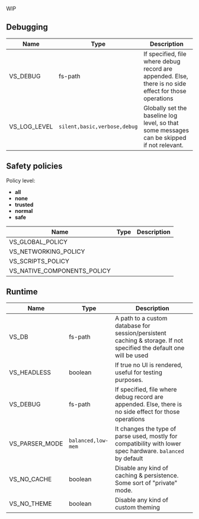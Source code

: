 WIP

## Debugging

| **Name**     | **Type**                       | **Description**                                                                                        |
| ------------ | -------------------------------|--------------------------------------------------------------------------------------------------------|
| VS_DEBUG     | fs-path                        | If specified, file where debug record are appended. Else, there is no side effect for those operations |
| VS_LOG_LEVEL | `silent,basic,verbose,debug`   | Globally set the baseline log level, so that some messages can be skipped if not relevant.             |

## Safety policies

Policy level:
- **all**
- **none**
- **trusted**
- **normal**
- **safe**

| **Name**                    | **Type** | **Description** |
| --------------------------- | -------- | --------------- |
| VS_GLOBAL_POLICY            |          |                 |
| VS_NETWORKING_POLICY        |          |                 |
| VS_SCRIPTS_POLICY           |          |                 |
| VS_NATIVE_COMPONENTS_POLICY |          |                 |

## Runtime

| **Name**       | **Type**           | **Description**                                                                                                     |
| -------------- | ------------------ | ------------------------------------------------------------------------------------------------------------------- |
| VS_DB          | fs-path            | A path to a custom database for session/persistent caching & storage. If not specified the default one will be used |
| VS_HEADLESS    | boolean            | If true no UI is rendered, useful for testing purposes.                                                             |
| VS_DEBUG       | fs-path            | If specified, file where debug record are appended. Else, there is no side effect for those operations              |
| VS_PARSER_MODE | `balanced,low-mem` | It changes the type of parse used, mostly for compatibility with lower spec hardware. `balanced` by default         |
| VS_NO_CACHE    | boolean            | Disable any kind of caching & persistence. Some sort of "private" mode.                                             |
| VS_NO_THEME    | boolean            | Disable any kind of custom theming                                                                                  |

